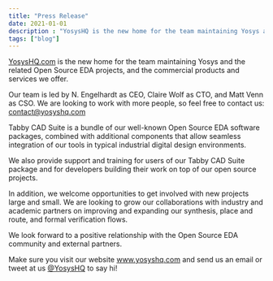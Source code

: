 ```yaml
---
title: "Press Release"
date: 2021-01-01
description : "YosysHQ is the new home for the team maintaining Yosys and related Open Source EDA projects"
tags: ["blog"]
---
```


[YosysHQ.com](https://www.yosyshq.com) is the new home for the team maintaining Yosys and the related Open Source EDA projects, and the commercial products and services we offer.

Our team is led by N. Engelhardt as CEO, Claire Wolf as CTO, and Matt Venn as CSO. We are looking to work with more people, so feel free to contact us: contact@yosyshq.com

Tabby CAD Suite is a bundle of our well-known Open Source EDA software packages, combined with additional components that allow seamless integration of our tools in typical industrial digital design environments.

We also provide support and training for users of our Tabby CAD Suite package and for developers building their work on top of our open source projects.

In addition, we welcome opportunities to get involved with new projects large and small. We are looking to grow our collaborations with industry and academic partners on improving and expanding our synthesis, place and route, and formal verification flows.

We look forward to a positive relationship with the Open Source EDA community and external partners. 

Make sure you visit our website www.yosyshq.com and send us an email or tweet at us [@YosysHQ](https://twitter.com/yosyshq) to say hi!
